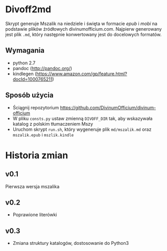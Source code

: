 # Divoff2md

Skrypt generuje Mszalik na niedziele i święta w formacie *epub* i *mobi* na podstawie plików źródłowych divinumofficium.com. Najpierw generowany jest plik `.md`, który następnie konwertowany jest do docelowych formatów.

## Wymagania

* python 2.7
* pandoc (http://pandoc.org/)
* kindlegen (https://www.amazon.com/gp/feature.html?docId=1000765211)

## Sposób użycia

* Ściągnij repozytorium https://github.com/DivinumOfficium/divinum-officium
* W pliku `consts.py` ustaw zmienną `DIVOFF_DIR` tak, aby wskazywała katalog z polskim tłumaczeniem Mszy
* Uruchom skrypt `run.sh`, który wygeneruje plik `md/mszalik.md` oraz `mszalik.epub` i `mszlik.kindle`

# Historia zmian

## v0.1

Pierwsza wersja mszalika

## v0.2

* Poprawione literówki

## v0.3

* Zmiana struktury katalogów, dostosowanie do Python3


